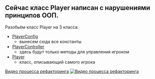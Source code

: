 ## Сейчас класс Player написан с нарушениями принципов ООП.
Разобьём класс Player на 3 класса:
- [PlayerConfig](https://github.com/DmitrySar/unityLessons/blob/main/Assets/scripts/PlayerConfig.cs)
  - вынесем сюда все константы
- [PlayerController](https://github.com/DmitrySar/unityLessons/blob/main/Assets/scripts/PlayerController.cs)
  - здесь будут только методы для управления игроком
- [Player](https://github.com/DmitrySar/unityLessons/blob/main/Assets/scripts/Player.cs)
  - класс, описывающий самого игрока

[Видео процесса рефакторинга](https://youtu.be/BiiWJEWQk3U) 
[![Видео процесса рефакторинга](https://www.gstatic.com/youtube/img/branding/youtubelogo/svg/youtubelogo.svg)](https://youtu.be/BiiWJEWQk3U)
